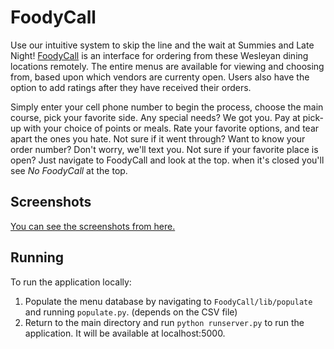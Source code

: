 # FoodyCall

Use our intuitive system to skip the line and the wait at Summies and Late Night! [FoodyCall](http://foodycall.us) is an interface for ordering from these Wesleyan dining locations remotely. The entire menus are available for viewing and choosing from, based upon which vendors are currenty open. Users also have the option to add ratings after they have received their orders.

Simply enter your cell phone number to begin the process, choose the main course, pick your favorite side. Any special needs? We got you. Pay at pick-up with your choice of points or meals. Rate your favorite options, and tear apart the ones you hate. Not sure if it went through? Want to know your order number? Don't worry, we'll text you. Not sure if your favorite place is open? Just navigate to FoodyCall and look at the top. when it's closed you'll see *No FoodyCall* at the top.

## Screenshots

[You can see the screenshots from here.](https://imgur.com/a/nLEAn/all)

## Running

To run the application locally:

1. Populate the menu database by navigating to `FoodyCall/lib/populate` and running `populate.py`. (depends on the CSV file)
2. Return to the main directory and run `python runserver.py` to run the application. It will be available at localhost:5000.
